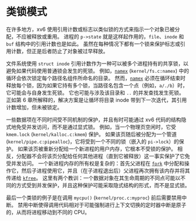 # 类锁模式

在许多地方，xv6 使用引用计数或标志以类似锁的方式来指示一个对象已被分配，不应被释放或重用。
进程的 `p->state` 就是这样起作用的，`file`、`inode` 和 `buf` 结构中的引用计数也是如此。
虽然在每种情况下都有一个锁来保护标志或引用计数，但正是后者防止了对象被过早释放。

文件系统使用 `struct inode` 引用计数作为一种可以被多个进程持有的共享锁，以避免如果代码使用普通锁会发生的死锁。
例如，[`namex`](/source/xv6-riscv/kernel/fs.c) (`kernel/fs.c:namex`) 中的循环会依次锁定每个路径名组件所命名的目录。
然而，[`namex`](/source/xv6-riscv/kernel/fs.c) 必须在循环结束时释放每个锁，因为如果它持有多个锁，当路径名包含一个点（例如，`a/./b`）时，它可能会与自身发生死锁。
它也可能与涉及该目录和 `..` 的并发查找发生死锁。
正如第 6 章所解释的，解决方案是让循环将目录 inode 带到下一次迭代，其引用计数增加，但未被锁定。

一些数据项在不同时间受不同机制的保护，并且有时可能通过 xv6 代码的结构隐式地免受并发访问，而不是通过显式锁。
例如，当一个物理页空闲时，它受 `kmem.lock` (`kernel/kalloc.c:kmem`) 保护。
如果该页随后被分配为一个管道 (`kernel/pipe.c:pipealloc`)，它将受到一个不同的锁（嵌入的 `pi->lock`）的保护。
如果该页被重新分配给一个新进程的用户内存，它根本不受锁的保护。
相反，分配器不会将该页分配给任何其他进程（直到它被释放）这一事实保护了它免受并发访问。
一个新进程内存的所有权是复杂的：首先父进程在 [`fork`](/source/xv6-riscv/user/user.h) 中分配和操作它，然后子进程使用它，并且（在子进程退出后）父进程再次拥有该内存并将其传递给 [`kfree`](/source/xv6-riscv/kernel/defs.h)。
这里有两个教训：一个数据对象在其生命周期的不同点可能以不同的方式受到并发保护，并且这种保护可能采取隐式结构的形式，而不是显式锁。

最后一个类锁的例子是在调用 `mycpu()` (`kernel/proc.c:myproc`) 前后需要禁用中断。
禁用中断使得调用代码相对于可能强制进行上下文切换的定时器中断是原子的，从而将进程移动到不同的 CPU。